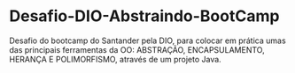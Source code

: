 # Desafio-DIO-Abstraindo-BootCamp
Desafio do bootcamp do Santander pela DIO, para colocar em prática umas das principais ferramentas da OO: ABSTRAÇÃO, ENCAPSULAMENTO, HERANÇA E POLIMORFISMO, através de um projeto Java.
